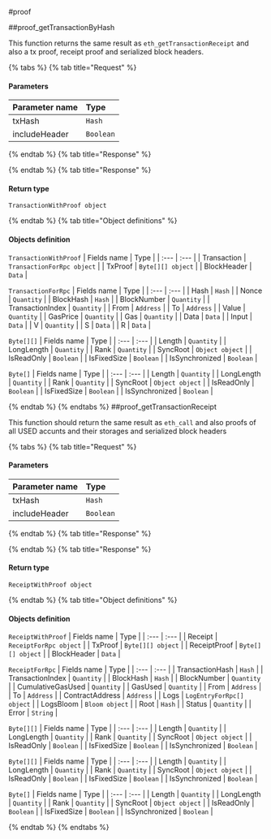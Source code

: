 #proof

##proof\_getTransactionByHash

This function returns the same result as `eth_getTransactionReceipt` and also a tx proof, receipt proof and serialized block headers. 

{% tabs %}
{% tab title="Request" %}
#### **Parameters**

| Parameter name | Type |
| :--- | :--- |
| txHash | `Hash` |
| includeHeader | `Boolean` |
{% endtab %}
{% tab title="Response" %}

{% endtab %}
{% tab title="Response" %}

#### Return type
`TransactionWithProof object`

{% endtab %}
{% tab title="Object definitions" %}
#### Objects definition

`TransactionWithProof`
| Fields name | Type |
| :--- | :--- |
| Transaction | `TransactionForRpc object` |
| TxProof | `Byte[][] object` |
| BlockHeader | `Data` |

`TransactionForRpc`
| Fields name | Type |
| :--- | :--- |
| Hash | `Hash` |
| Nonce | `Quantity` |
| BlockHash | `Hash` |
| BlockNumber | `Quantity` |
| TransactionIndex | `Quantity` |
| From | `Address` |
| To | `Address` |
| Value | `Quantity` |
| GasPrice | `Quantity` |
| Gas | `Quantity` |
| Data | `Data` |
| Input | `Data` |
| V | `Quantity` |
| S | `Data` |
| R | `Data` |

`Byte[][]`
| Fields name | Type |
| :--- | :--- |
| Length | `Quantity` |
| LongLength | `Quantity` |
| Rank | `Quantity` |
| SyncRoot | `Object object` |
| IsReadOnly | `Boolean` |
| IsFixedSize | `Boolean` |
| IsSynchronized | `Boolean` |

`Byte[]`
| Fields name | Type |
| :--- | :--- |
| Length | `Quantity` |
| LongLength | `Quantity` |
| Rank | `Quantity` |
| SyncRoot | `Object object` |
| IsReadOnly | `Boolean` |
| IsFixedSize | `Boolean` |
| IsSynchronized | `Boolean` |

{% endtab %}
{% endtabs %}
##proof\_getTransactionReceipt

This function should return the same result as `eth_call` and also proofs of all USED accunts and their storages and serialized block headers 

{% tabs %}
{% tab title="Request" %}
#### **Parameters**

| Parameter name | Type |
| :--- | :--- |
| txHash | `Hash` |
| includeHeader | `Boolean` |
{% endtab %}
{% tab title="Response" %}

{% endtab %}
{% tab title="Response" %}

#### Return type
`ReceiptWithProof object`

{% endtab %}
{% tab title="Object definitions" %}
#### Objects definition

`ReceiptWithProof`
| Fields name | Type |
| :--- | :--- |
| Receipt | `ReceiptForRpc object` |
| TxProof | `Byte[][] object` |
| ReceiptProof | `Byte[][] object` |
| BlockHeader | `Data` |

`ReceiptForRpc`
| Fields name | Type |
| :--- | :--- |
| TransactionHash | `Hash` |
| TransactionIndex | `Quantity` |
| BlockHash | `Hash` |
| BlockNumber | `Quantity` |
| CumulativeGasUsed | `Quantity` |
| GasUsed | `Quantity` |
| From | `Address` |
| To | `Address` |
| ContractAddress | `Address` |
| Logs | `LogEntryForRpc[] object` |
| LogsBloom | `Bloom object` |
| Root | `Hash` |
| Status | `Quantity` |
| Error | `String` |

`Byte[][]`
| Fields name | Type |
| :--- | :--- |
| Length | `Quantity` |
| LongLength | `Quantity` |
| Rank | `Quantity` |
| SyncRoot | `Object object` |
| IsReadOnly | `Boolean` |
| IsFixedSize | `Boolean` |
| IsSynchronized | `Boolean` |

`Byte[][]`
| Fields name | Type |
| :--- | :--- |
| Length | `Quantity` |
| LongLength | `Quantity` |
| Rank | `Quantity` |
| SyncRoot | `Object object` |
| IsReadOnly | `Boolean` |
| IsFixedSize | `Boolean` |
| IsSynchronized | `Boolean` |

`Byte[]`
| Fields name | Type |
| :--- | :--- |
| Length | `Quantity` |
| LongLength | `Quantity` |
| Rank | `Quantity` |
| SyncRoot | `Object object` |
| IsReadOnly | `Boolean` |
| IsFixedSize | `Boolean` |
| IsSynchronized | `Boolean` |

{% endtab %}
{% endtabs %}
